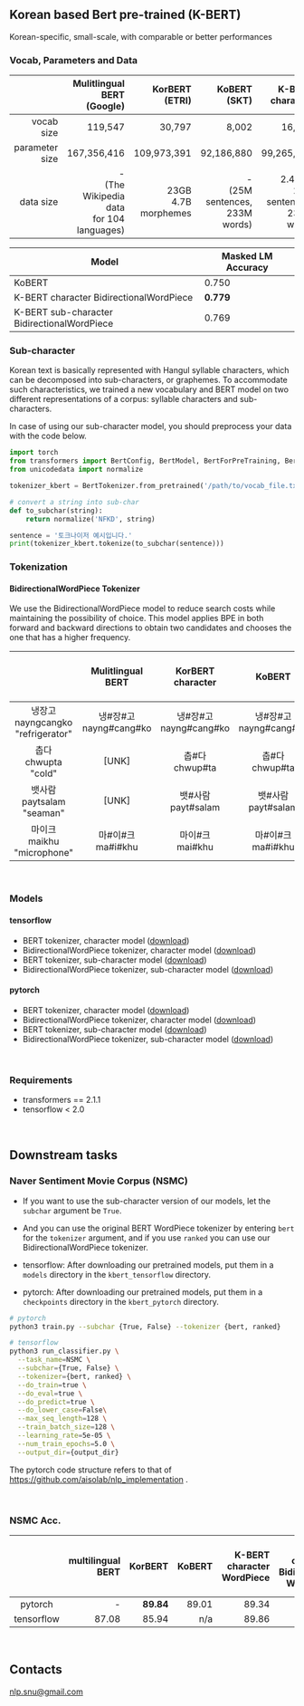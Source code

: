 ## Korean based Bert pre-trained (K-BERT)

Korean-specific, small-scale, with comparable or better performances


### Vocab, Parameters and Data

|                |                              Mulitlingual BERT<br>(Google) |                KorBERT<br>(ETRI) |                              KoBERT<br>(SKT) |                       K-BERT character |                   K-BERT sub-character |
| -------------: | ---------------------------------------------: | ---------------------: | ----------------------------------: | -------------------------------------: | -------------------------------------: |
|     vocab size |                                        119,547 |                 30,797 |                               8,002 |                                 16,424 |                                 12,367 |
| parameter size |                                    167,356,416 |            109,973,391 |                          92,186,880 |                             99,265,066 |                             96,145,233 |
|      data size | -<br>(The Wikipedia data<br>for 104 languages) | 23GB<br>4.7B morphemes | -<br>(25M sentences,<br>233M words) | 2.47GB<br>20M sentences,<br>233M words | 2.47GB<br>20M sentences,<br>233M words |

| Model                                       | Masked LM Accuracy |
| ------------------------------------------- | ------------------ |
| KoBERT                                      | 0.750              |
| K-BERT character BidirectionalWordPiece     | **0.779**              |
| K-BERT sub-character BidirectionalWordPiece | 0.769              |

### Sub-character

Korean text is basically represented with Hangul syllable characters, which can be decomposed into sub-characters, or graphemes. To accommodate such characteristics, we trained a new vocabulary and BERT model on two different representations of a corpus: syllable characters and sub-characters.

In case of using our sub-character model, you should preprocess your data with the code below.

```python
import torch
from transformers import BertConfig, BertModel, BertForPreTraining, BertTokenizer
from unicodedata import normalize

tokenizer_kbert = BertTokenizer.from_pretrained('/path/to/vocab_file.txt', do_lower_case=False)

# convert a string into sub-char
def to_subchar(string):
    return normalize('NFKD', string)

sentence = '토크나이저 예시입니다.'
print(tokenizer_kbert.tokenize(to_subchar(sentence)))

```

### Tokenization

#### BidirectionalWordPiece Tokenizer

We use the BidirectionalWordPiece model to reduce search costs while maintaining the possibility of choice. This model applies BPE in both forward and backward directions to obtain two candidates and chooses the one that has a higher frequency.


|                                         |     Mulitlingual BERT     |   KorBERT<br>character   |          KoBERT           | K-BERT<br>character<br>WordPiece | K-BERT<br>character<br>BidirectionalWordPiece | K-BERT<br>sub-character<br>WordPiece | K-BERT<br>sub-character<br>BidirectionalWordPiece |
| :-------------------------------------: | :-----------------------: | :-----------------------: | :-----------------------: | :------------------------------: | :-------------------------------------------: | :----------------------------------: | :-----------------------------------------------: |
| 냉장고<br>nayngcangko<br>"refrigerator" | 냉#장#고<br>nayng#cang#ko | 냉#장#고<br>nayng#cang#ko | 냉#장#고<br>nayng#cang#ko |      냉장고<br>nayngcangko       |             냉장고<br>nayngcangko             |        냉장고<br>nayngcangko         |               냉장고<br>nayngcangko               |
|        춥다<br>chwupta<br>"cold"        |           [UNK]           |     춥#다<br>chwup#ta     |     춥#다<br>chwup#ta     |        춥#다<br>chwup#ta         |               춥#다<br>chwup#ta               |         추#ㅂ다<br>chwu#pta          |                추#ㅂ다<br>chwu#pta                |
|     뱃사람<br>paytsalam<br>"seaman"     |           [UNK]           |   뱃#사람<br>payt#salam   |   뱃#사람<br>payt#salam   |      뱃#사람<br>payt#salam       |             뱃#사람<br>payt#salam             |      배#ㅅ#사람<br>pay#t#salam       |             배#ㅅ#사람<br>pay#t#salam             |
|    마이크<br>maikhu<br>"microphone"     |   마#이#크<br>ma#i#khu    |    마이#크<br>mai#khu     |   마#이#크<br>ma#i#khu    |         마이크<br>maikhu         |               마이크<br>maikhu                |           마이크<br>maikhu           |                 마이크<br>maikhu                  |

<br>

### Models

#### tensorflow

* BERT tokenizer, character model ([download](https://drive.google.com/open?id=1SG5m-3R395VjEEnt0wxWM7SE1j6ndVsX))
* BidirectionalWordPiece tokenizer, character model ([download](https://drive.google.com/open?id=1YhFobehwzdbIxsHHvyFU5okp-HRowRKS))
* BERT tokenizer, sub-character model ([download](https://drive.google.com/open?id=13oguhQvYD9wsyLwKgU-uLCacQVWA4oHg))
* BidirectionalWordPiece tokenizer, sub-character model ([download](https://drive.google.com/open?id=12izU0NZXNz9I6IsnknUbencgr7gWHDeM))


#### pytorch

* BERT tokenizer, character model ([download](https://drive.google.com/file/d/18lsZzx_wonnOezzB5QxqSliA2KL5BF0x/view?usp=sharing))
* BidirectionalWordPiece tokenizer, character model ([download](https://drive.google.com/open?id=1C87CCHD9lOQhdgWPkMw_6ZD5M2km7f1p))
* BERT tokenizer, sub-character model ([download](https://drive.google.com/open?id=1c1en4AMlCv2k7QapIzqjefnYzNOoh5KZ))
* BidirectionalWordPiece tokenizer, sub-character model ([download](https://drive.google.com/file/d/1JvNYFQyb20SWgOiDxZn6h1-n_fjTU25S/view?usp=sharing))


<br>

### Requirements

- transformers == 2.1.1
- tensorflow < 2.0

<br>

## Downstream tasks

### Naver Sentiment Movie Corpus (NSMC)

* If you want to use the sub-character version of our models, let the `subchar` argument be `True`.
* And you can use the original BERT WordPiece tokenizer by entering `bert` for the `tokenizer` argument, and if you use `ranked` you can use our BidirectionalWordPiece tokenizer.

* tensorflow: After downloading our pretrained models, put them in a `models` directory in the `kbert_tensorflow` directory.

* pytorch: After downloading our pretrained models, put them in a `checkpoints` directory in the `kbert_pytorch` directory.


```sh
# pytorch
python3 train.py --subchar {True, False} --tokenizer {bert, ranked}

# tensorflow
python3 run_classifier.py \
  --task_name=NSMC \
  --subchar={True, False} \
  --tokenizer={bert, ranked} \
  --do_train=true \
  --do_eval=true \
  --do_predict=true \
  --do_lower_case=False\
  --max_seq_length=128 \
  --train_batch_size=128 \
  --learning_rate=5e-05 \
  --num_train_epochs=5.0 \
  --output_dir={output_dir}
```

The pytorch code structure refers to that of https://github.com/aisolab/nlp_implementation .

<br>

### NSMC Acc.

|       | multilingual BERT | KorBERT | KoBERT | K-BERT character WordPiece | K-BERT<br>character Bidirectional WordPiece | K-BERT sub-character WordPiece | K-BERT<br>sub-character Bidirectional WordPiece |
|:-----:|-------------------:|----------------:|--------:|----------------------------:|-----------------------------------------:|--------------------------------:|---------------------------------------------:|
| pytorch |        -      | **89.84**   | 89.01  | 89.34                      | **89.38**                                   | 89.20                          | 89.34                                       |
| tensorflow | 	87.08		|	85.94  |   n/a |  89.86 | **90.10** | 89.76 | 89.86 |


<br>

## Contacts

nlp.snu@gmail.com



